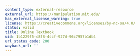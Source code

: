 ```yaml
---
content_type: external-resource
external_url: https://manipulation.mit.edu/
has_external_license_warning: true
license: https://creativecommons.org/licenses/by-nc-sa/4.0/
status: valid
title: Online Textbook
uid: 1b1229f5-c8f8-4ccf-927d-96c7957b1db4
url_status_code: 200
wayback_url: ''
---
```

